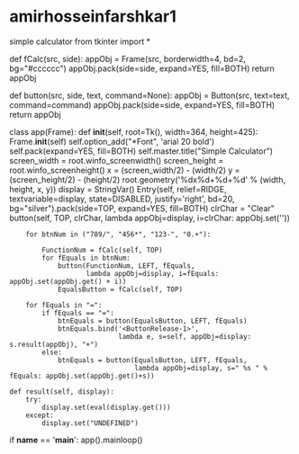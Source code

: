 # amirhosseinfarshkar1
simple calculator
from tkinter import *


def fCalc(src, side):
    appObj = Frame(src, borderwidth=4, bd=2, bg="#cccccc")
    appObj.pack(side=side, expand=YES, fill=BOTH)
    return appObj


def button(src, side, text, command=None):
    appObj = Button(src, text=text, command=command)
    appObj.pack(side=side, expand=YES, fill=BOTH)
    return appObj


class app(Frame):
    def __init__(self, root=Tk(), width=364, height=425):
        Frame.__init__(self)
        self.option_add("*Font", 'arial 20 bold')
        self.pack(expand=YES, fill=BOTH)
        self.master.title("Simple Calculator")
        screen_width = root.winfo_screenwidth()
        screen_height = root.winfo_screenheight()
        x = (screen_width/2) - (width/2)
        y = (screen_height/2) - (height/2)
        root.geometry('%dx%d+%d+%d' % (width, height, x, y))
        display = StringVar()
        Entry(self, relief=RIDGE,
              textvariable=display, state=DISABLED, justify='right', bd=20, bg="silver").pack(side=TOP, expand=YES,
                                                                                              fill=BOTH)
        clrChar = "Clear"
        button(self, TOP, clrChar, lambda appObj=display,
               i=clrChar: appObj.set(''))

        for btnNum in ("789/", "456*", "123-", "0.+"):

            FunctionNum = fCalc(self, TOP)
            for fEquals in btnNum:
                button(FunctionNum, LEFT, fEquals,
                       lambda appObj=display, i=fEquals: appObj.set(appObj.get() + i))
                EqualsButton = fCalc(self, TOP)

        for fEquals in "=":
            if fEquals == "=":
                btnEquals = button(EqualsButton, LEFT, fEquals)
                btnEquals.bind('<ButtonRelease-1>',
                               lambda e, s=self, appObj=display: s.result(appObj), "+")
            else:
                btnEquals = button(EqualsButton, LEFT, fEquals,
                                   lambda appObj=display, s=" %s " % fEquals: appObj.set(appObj.get()+s))

    def result(self, display):
        try:
            display.set(eval(display.get()))
        except:
            display.set("UNDEFINED")


if __name__ == '__main__':
    app().mainloop()
